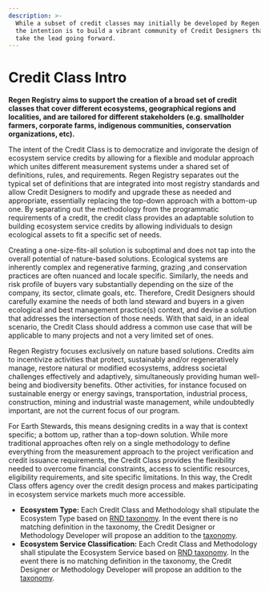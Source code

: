 ```yaml
---
description: >-
  While a subset of credit classes may initially be developed by Regen Registry,
  the intention is to build a vibrant community of Credit Designers that will
  take the lead going forward.
---
```


# Credit Class Intro

**Regen Registry aims to support the creation of a broad set of credit classes that cover different ecosystems, geographical regions and localities, and are tailored for different stakeholders (e.g. smallholder farmers, corporate farms, indigenous communities, conservation organizations, etc).**

The intent of the Credit Class is to democratize and invigorate the design of ecosystem service credits by allowing for a flexible and modular approach which unites different measurement systems under a shared set of definitions, rules, and requirements. Regen Registry separates out the typical set of definitions that are integrated into most registry standards and allow Credit Designers to modify and upgrade these as needed and appropriate, essentially replacing the top-down approach with a bottom-up one.  By separating out the methodology from the programmatic requirements of a credit, the credit class provides an adaptable solution to building ecosystem service credits by allowing individuals to design ecological assets to fit a specific set of needs.

Creating a one-size-fits-all solution is suboptimal and does not tap into the overall potential of nature-based solutions. Ecological systems are inherently complex and regenerative farming, grazing ,and conservation practices are often nuanced and locale specific. Similarly, the needs and risk profile of buyers vary substantially depending on the size of the company, its sector, climate goals, etc. Therefore, Credit Designers should carefully examine the needs of both land steward and buyers in a given ecological and best management practice(s) context, and devise a solution that addresses the intersection of those needs. With that said, in an ideal scenario, the Credit Class should address a common use case that will be applicable to many projects and not a very limited set of ones.

Regen Registry focuses exclusively on nature based solutions. Credits aim to incentivize activities that protect, sustainably and/or regeneratively manage, restore natural or modified ecosystems, address societal challenges effectively and adaptively, simultaneously providing human well-being and biodiversity benefits. Other activities, for instance focused on sustainable energy or energy savings, transportation, industrial process, construction, mining and industrial waste management, while undoubtedly important, are not the current focus of our program.

For Earth Stewards, this means designing credits in a way that is context specific; a bottom up, rather than a top-down solution. While more traditional approaches often rely on a single methodology to define everything from the measurement approach to the project verification and credit issuance requirements, the Credit Class provides the flexibility needed to overcome financial constraints, access to scientific resources, eligibility requirements, and site specific limitations. In this way, the Credit Class offers agency over the credit design process and makes participating in ecosystem service markets much more accessible.

* **Ecosystem Type:** Each Credit Class and Methodology shall stipulate the Ecosystem Type based on [RND taxonomy](https://docs.google.com/spreadsheets/d/1\_i9aKoC-sgaRgNAIa8QL4P-ZgmmamdPjsihEHEzpCys/edit#gid=1028002018). In the event there is no matching definition in the taxonomy, the Credit Designer or Methodology Developer will propose an addition to the [taxonomy](https://docs.google.com/spreadsheets/d/1\_i9aKoC-sgaRgNAIa8QL4P-ZgmmamdPjsihEHEzpCys/edit#gid=1028002018).&#x20;
* **Ecosystem Service Classification:** Each Credit Class and Methodology shall stipulate the Ecosystem Service based on [RND taxonomy](https://docs.google.com/spreadsheets/d/1\_i9aKoC-sgaRgNAIa8QL4P-ZgmmamdPjsihEHEzpCys/edit#gid=1028002018). In the event there is no matching definition in the taxonomy, the Credit Designer or Methodology Developer will propose an addition to the [taxonomy](https://docs.google.com/spreadsheets/d/1\_i9aKoC-sgaRgNAIa8QL4P-ZgmmamdPjsihEHEzpCys/edit#gid=1028002018).
